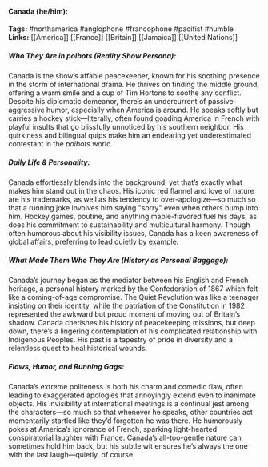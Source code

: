 #### Canada (he/him):  
**Tags:** #northamerica #anglophone #francophone #pacifist #humble  
**Links:** [[America]] [[France]] [[Britain]] [[Jamaica]] [[United Nations]]

##### Who They Are in *polbots* (Reality Show Persona):  
Canada is the show’s affable peacekeeper, known for his soothing presence in the storm of international drama. He thrives on finding the middle ground, offering a warm smile and a cup of Tim Hortons to soothe any conflict. Despite his diplomatic demeanor, there’s an undercurrent of passive-aggressive humor, especially when America is around. He speaks softly but carries a hockey stick—literally, often found goading America in French with playful insults that go blissfully unnoticed by his southern neighbor. His quirkiness and bilingual quips make him an endearing yet underestimated contestant in the *polbots* world.

##### Daily Life & Personality:  
Canada effortlessly blends into the background, yet that’s exactly what makes him stand out in the chaos. His iconic red flannel and love of nature are his trademarks, as well as his tendency to over-apologize—so much so that a running joke involves him saying "sorry" even when others bump into him. Hockey games, poutine, and anything maple-flavored fuel his days, as does his commitment to sustainability and multicultural harmony. Though often humorous about his visibility issues, Canada has a keen awareness of global affairs, preferring to lead quietly by example.

##### What Made Them Who They Are (History as Personal Baggage):  
Canada’s journey began as the mediator between his English and French heritage, a personal history marked by the Confederation of 1867 which felt like a coming-of-age compromise. The Quiet Revolution was like a teenager insisting on their identity, while the patriation of the Constitution in 1982 represented the awkward but proud moment of moving out of Britain’s shadow. Canada cherishes his history of peacekeeping missions, but deep down, there’s a lingering contemplation of his complicated relationship with Indigenous Peoples. His past is a tapestry of pride in diversity and a relentless quest to heal historical wounds.

##### Flaws, Humor, and Running Gags:  
Canada’s extreme politeness is both his charm and comedic flaw, often leading to exaggerated apologies that annoyingly extend even to inanimate objects. His invisibility at international meetings is a continual jest among the characters—so much so that whenever he speaks, other countries act momentarily startled like they’d forgotten he was there. He humorously pokes at America’s ignorance of French, sparking light-hearted conspiratorial laughter with France. Canada’s all-too-gentle nature can sometimes hold him back, but his subtle wit ensures he’s always the one with the last laugh—quietly, of course.